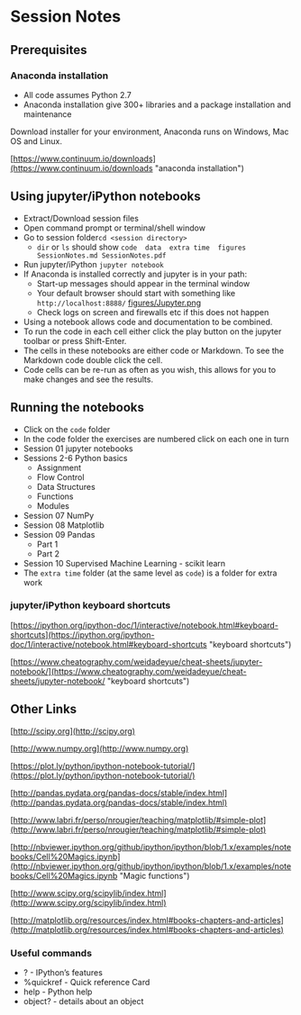 # Session Notes

## Prerequisites

### Anaconda installation

- All code assumes Python 2.7
- Anaconda installation give 300+ libraries and a package installation and maintenance

Download installer for your environment, Anaconda runs on Windows, Mac OS and Linux.   

[https://www.continuum.io/downloads](https://www.continuum.io/downloads "anaconda installation")

## Using jupyter/iPython notebooks

- Extract/Download session files
- Open command prompt or terminal/shell window
- Go to session folder`cd <session directory>`
    - `dir` or `ls` should show `code  data  extra time  figures  SessionNotes.md SessionNotes.pdf`
- Run jupyter/iPython `jupyter notebook`
- If Anaconda is installed correctly and jupyter is in your path:
    - Start-up messages should appear in the terminal window
    - Your default browser should start with something like `http://localhost:8888/`
    [figures/Jupyter.png](figures/Jupyter.png "Jupyter")
    - Check logs on screen and firewalls etc if this does not happen
- Using a notebook allows code and documentation to be combined.
- To run the code in each cell either click the play button on the jupyter toolbar or press Shift-Enter.
- The cells in these notebooks are either code or Markdown. To see the Markdown code double click the cell.
- Code cells can be re-run as often as you wish, this allows for you to make changes and see the results.

## Running the notebooks

- Click on the `code` folder
- In the code folder the exercises are numbered click on each one in turn
- Session 01 jupyter notebooks
- Sessions 2-6 Python basics
    - Assignment
    - Flow Control
    - Data Structures
    - Functions
    - Modules
- Session 07 NumPy
- Session 08 Matplotlib
- Session 09 Pandas
    - Part 1
    - Part 2
- Session 10 Supervised Machine Learning - scikit learn
- The `extra time` folder (at the same level as `code`) is a folder for extra work

### jupyter/iPython keyboard shortcuts

[https://ipython.org/ipython-doc/1/interactive/notebook.html#keyboard-shortcuts](https://ipython.org/ipython-doc/1/interactive/notebook.html#keyboard-shortcuts "keyboard shortcuts")

[https://www.cheatography.com/weidadeyue/cheat-sheets/jupyter-notebook/](https://www.cheatography.com/weidadeyue/cheat-sheets/jupyter-notebook/ "keyboard shortcuts")

## Other Links

[http://scipy.org](http://scipy.org)

[http://www.numpy.org](http://www.numpy.org)

[https://plot.ly/python/ipython-notebook-tutorial/](https://plot.ly/python/ipython-notebook-tutorial/)

[http://pandas.pydata.org/pandas-docs/stable/index.html](http://pandas.pydata.org/pandas-docs/stable/index.html)

[http://www.labri.fr/perso/nrougier/teaching/matplotlib/#simple-plot](http://www.labri.fr/perso/nrougier/teaching/matplotlib/#simple-plot)

[http://nbviewer.ipython.org/github/ipython/ipython/blob/1.x/examples/notebooks/Cell%20Magics.ipynb](http://nbviewer.ipython.org/github/ipython/ipython/blob/1.x/examples/notebooks/Cell%20Magics.ipynb "Magic functions")

[http://www.scipy.org/scipylib/index.html](http://www.scipy.org/scipylib/index.html)

[http://matplotlib.org/resources/index.html#books-chapters-and-articles](http://matplotlib.org/resources/index.html#books-chapters-and-articles)

### Useful commands

- ? - IPython’s features
- %quickref - Quick reference Card
- help - Python help
- object? - details about an object 
